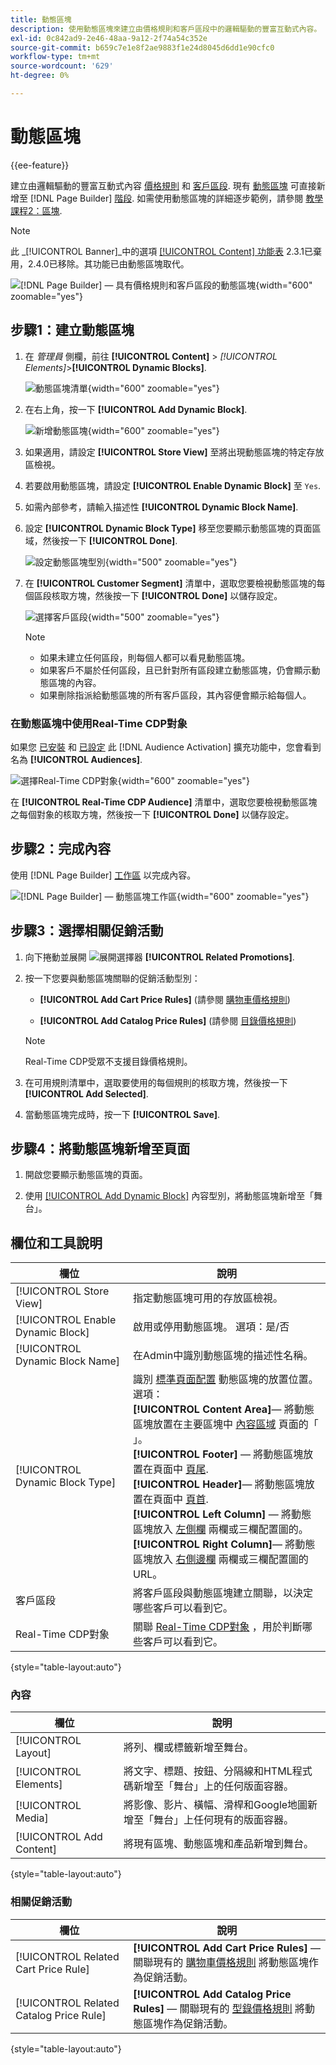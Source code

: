 ```yaml
---
title: 動態區塊
description: 使用動態區塊來建立由價格規則和客戶區段中的邏輯驅動的豐富互動式內容。
exl-id: 0c842ad9-2e46-48aa-9a12-2f74a54c352e
source-git-commit: b659c7e1e8f2ae9883f1e24d8045d6dd1e90cfc0
workflow-type: tm+mt
source-wordcount: '629'
ht-degree: 0%

---
```


# 動態區塊

{{ee-feature}}

建立由邏輯驅動的豐富互動式內容 [價格規則](../merchandising-promotions/introduction.md#price-rules) 和 [客戶區段](../customers/customer-segments.md). 現有 [動態區塊](../page-builder/dynamic-block.md) 可直接新增至 [!DNL Page Builder] [階段](../page-builder/workspace.md). 如需使用動態區塊的詳細逐步範例，請參閱 [教學課程2：區塊](../page-builder/2-blocks.md).

>[!NOTE]
>
>此 _[!UICONTROL Banner]_中的選項 [[!UICONTROL Content] 功能表](content-menu.md) 2.3.1已棄用，2.4.0已移除。其功能已由動態區塊取代。

![[!DNL Page Builder]  — 具有價格規則和客戶區段的動態區塊](../page-builder/assets/pb-tutorial2-dynamic-block-storefront.png){width="600" zoomable="yes"}

## 步驟1：建立動態區塊

1. 在 _管理員_ 側欄，前往 **[!UICONTROL Content]** > _[!UICONTROL Elements]_>**[!UICONTROL Dynamic Blocks]**.

   ![動態區塊清單](../page-builder/assets/pb-tutorial2-block-dynamic-add.png){width="600" zoomable="yes"}

1. 在右上角，按一下 **[!UICONTROL Add Dynamic Block]**.

   ![新增動態區塊](../page-builder/assets/pb-tutorial2-block-dynamic-new.png){width="600" zoomable="yes"}

1. 如果適用，請設定 **[!UICONTROL Store View]** 至將出現動態區塊的特定存放區檢視。

1. 若要啟用動態區塊，請設定 **[!UICONTROL Enable Dynamic Block]** 至 `Yes`.

1. 如需內部參考，請輸入描述性 **[!UICONTROL Dynamic Block Name]**.

1. 設定 **[!UICONTROL Dynamic Block Type]** 移至您要顯示動態區塊的頁面區域，然後按一下 **[!UICONTROL Done]**.

   ![設定動態區塊型別](../page-builder/assets/pb-dynamic-block-type.png){width="500" zoomable="yes"}

1. 在 **[!UICONTROL Customer Segment]** 清單中，選取您要檢視動態區塊的每個區段核取方塊，然後按一下 **[!UICONTROL Done]** 以儲存設定。

   ![選擇客戶區段](../page-builder/assets/pb-dynamic-block-customer-segment.png){width="500" zoomable="yes"}

   >[!NOTE]
   >
   >- 如果未建立任何區段，則每個人都可以看見動態區塊。
   >- 如果客戶不屬於任何區段，且已針對所有區段建立動態區塊，仍會顯示動態區塊的內容。
   >- 如果刪除指派給動態區塊的所有客戶區段，其內容便會顯示給每個人。

### 在動態區塊中使用Real-Time CDP對象

如果您 [已安裝](../customers/audience-activation.md#install-the-extension) 和 [已設定](../customers/audience-activation.md#configure-the-extension) 此 [!DNL Audience Activation] 擴充功能中，您會看到名為 **[!UICONTROL Audiences]**.

![選擇Real-Time CDP對象](./assets/dynamic-block-rtcdp.png){width="600" zoomable="yes"}

在 **[!UICONTROL Real-Time CDP Audience]** 清單中，選取您要檢視動態區塊之每個對象的核取方塊，然後按一下 **[!UICONTROL Done]** 以儲存設定。

## 步驟2：完成內容

使用 [!DNL Page Builder] [工作區](../page-builder/workspace.md) 以完成內容。

![[!DNL Page Builder]  — 動態區塊工作區](../page-builder/assets/pb-dynamic-block-workspace.png){width="600" zoomable="yes"}

## 步驟3：選擇相關促銷活動

1. 向下捲動並展開 ![展開選擇器](../assets/icon-display-expand.png) **[!UICONTROL Related Promotions]**.

1. 按一下您要與動態區塊關聯的促銷活動型別：

   - **[!UICONTROL Add Cart Price Rules]** (請參閱 [購物車價格規則](../merchandising-promotions/price-rules-cart.md))

   - **[!UICONTROL Add Catalog Price Rules]** (請參閱 [目錄價格規則](../merchandising-promotions/price-rules-catalog.md))

   >[!NOTE]
   >
   >Real-Time CDP受眾不支援目錄價格規則。

1. 在可用規則清單中，選取要使用的每個規則的核取方塊，然後按一下 **[!UICONTROL Add Selected]**.

1. 當動態區塊完成時，按一下 **[!UICONTROL Save]**.

## 步驟4：將動態區塊新增至頁面

1. 開啟您要顯示動態區塊的頁面。

1. 使用 [[!UICONTROL Add Dynamic Block]](../page-builder/dynamic-block.md) 內容型別，將動態區塊新增至「舞台」。

## 欄位和工具說明

| 欄位 | 說明 |
|--- |--- |
| [!UICONTROL Store View] | 指定動態區塊可用的存放區檢視。 |
| [!UICONTROL Enable Dynamic Block] | 啟用或停用動態區塊。 選項：是/否 |
| [!UICONTROL Dynamic Block Name] | 在Admin中識別動態區塊的描述性名稱。 |
| [!UICONTROL Dynamic Block Type] | 識別 [標準頁面配置](layout-updates.md) 動態區塊的放置位置。 選項： <br/>**[!UICONTROL Content Area]**— 將動態區塊放置在主要區塊中 [內容區域](layout-updates.md) 頁面的「 」。<br/>**[!UICONTROL Footer]**  — 將動態區塊放置在頁面中 [頁尾](page-setup.md#footer). <br/>**[!UICONTROL Header]**— 將動態區塊放置在頁面中 [頁首](page-setup.md#header).<br/>**[!UICONTROL Left Column]**  — 將動態區塊放入 [左側欄](page-layout.md#standard-page-layouts) 兩欄或三欄配置圖的。 <br/>**[!UICONTROL Right Column]**— 將動態區塊放入 [右側邊欄](page-layout.md#standard-page-layouts) 兩欄或三欄配置圖的URL。 |
| 客戶區段 | 將客戶區段與動態區塊建立關聯，以決定哪些客戶可以看到它。 |
| Real-Time CDP對象 | 關聯 [Real-Time CDP對象](../customers/audience-activation.md) ，用於判斷哪些客戶可以看到它。 |

{style="table-layout:auto"}

### 內容

| 欄位 | 說明 |
|--- |--- |
| [!UICONTROL Layout] | 將列、欄或標籤新增至舞台。 |
| [!UICONTROL Elements] | 將文字、標題、按鈕、分隔線和HTML程式碼新增至「舞台」上的任何版面容器。 |
| [!UICONTROL Media] | 將影像、影片、橫幅、滑桿和Google地圖新增至「舞台」上任何現有的版面容器。 |
| [!UICONTROL Add Content] | 將現有區塊、動態區塊和產品新增到舞台。 |

{style="table-layout:auto"}

### 相關促銷活動

| 欄位 | 說明 |
|--- |--- |
| [!UICONTROL Related Cart Price Rule] | **[!UICONTROL Add Cart Price Rules]**  — 關聯現有的 [購物車價格規則](../merchandising-promotions/price-rules-cart.md) 將動態區塊作為促銷活動。 |
| [!UICONTROL Related Catalog Price Rule] | **[!UICONTROL Add Catalog Price Rules]**  — 關聯現有的 [型錄價格規則](../merchandising-promotions/price-rules-catalog.md) 將動態區塊作為促銷活動。 |

{style="table-layout:auto"}
